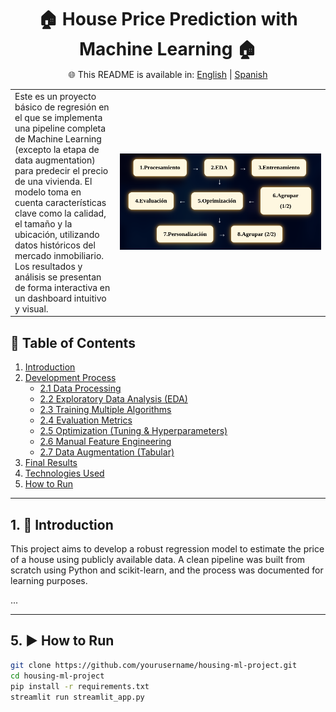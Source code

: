 <h1 align="center"  style="margin-bottom: -10px;">🏠 House Price Prediction with Machine Learning 🏠</h1>
<div align="center">

🌐 This README is available in: [English](README.md) | [Spanish](README.es.md)

</div>

<table>
  <tr>
    <td style="width: 25%; vertical-align: top;">
      Este es un proyecto básico de regresión en el que se implementa una pipeline completa de Machine Learning (excepto la etapa de data augmentation) para predecir el precio de una vivienda. El modelo toma en cuenta características clave como la calidad, el tamaño y la ubicación, utilizando datos históricos del mercado inmobiliario. Los resultados y análisis se presentan de forma interactiva en un dashboard intuitivo y visual.
    </td>
    <td style="width: 50%;">
      <img src="https://github.com/KevinAlberto01/3.MachineLearning/blob/main/1.FundamentalsML/2.HousePricePrediction/1.Basic/Steps/Img/spanish.png" alt="Dashboard Preview" width="100%"/>
    </td>
  </tr>
</table>

## 📑 Table of Contents

1. [Introduction](#1-introduction)
2. [Development Process](#2-development-process)
   - [2.1 Data Processing](#21-data-processing)
   - [2.2 Exploratory Data Analysis (EDA)](#22-exploratory-data-analysis-eda)
   - [2.3 Training Multiple Algorithms](#23-training-multiple-algorithms)
   - [2.4 Evaluation Metrics](#24-evaluation-metrics)
   - [2.5 Optimization (Tuning & Hyperparameters)](#25-optimization-tuning--hyperparameters)
   - [2.6 Manual Feature Engineering](#26-manual-feature-engineering)
   - [2.7 Data Augmentation (Tabular)](#27-data-augmentation-tabular)
3. [Final Results](#3-final-results)
4. [Technologies Used](#4-technologies-used)
5. [How to Run](#5-how-to-run)

---

## 1. 📌 Introduction

This project aims to develop a robust regression model to estimate the price of a house using publicly available data. A clean pipeline was built from scratch using Python and scikit-learn, and the process was documented for learning purposes.

...

---

## 5. ▶️ How to Run

```bash
git clone https://github.com/yourusername/housing-ml-project.git
cd housing-ml-project
pip install -r requirements.txt
streamlit run streamlit_app.py
